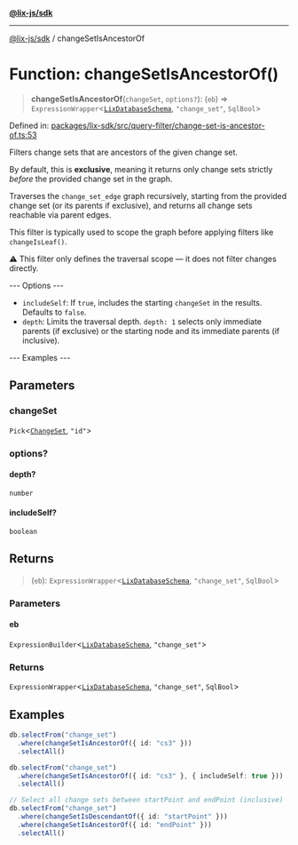 [**@lix-js/sdk**](../README.md)

***

[@lix-js/sdk](../README.md) / changeSetIsAncestorOf

# Function: changeSetIsAncestorOf()

> **changeSetIsAncestorOf**(`changeSet`, `options?`): (`eb`) => `ExpressionWrapper`\<[`LixDatabaseSchema`](../type-aliases/LixDatabaseSchema.md), `"change_set"`, `SqlBool`\>

Defined in: [packages/lix-sdk/src/query-filter/change-set-is-ancestor-of.ts:53](https://github.com/opral/monorepo/blob/e7cabbd11b2cf40d5b5e9666e006c5433c18e5da/packages/lix-sdk/src/query-filter/change-set-is-ancestor-of.ts#L53)

Filters change sets that are ancestors of the given change set.

By default, this is **exclusive**, meaning it returns only change sets strictly
*before* the provided change set in the graph.

Traverses the `change_set_edge` graph recursively, starting from the provided change set
(or its parents if exclusive), and returns all change sets reachable via parent edges.

This filter is typically used to scope the graph before applying filters like `changeIsLeaf()`.

⚠️ This filter only defines the traversal scope — it does not filter changes directly.

--- Options ---
- `includeSelf`: If `true`, includes the starting `changeSet` in the results. Defaults to `false`.
- `depth`: Limits the traversal depth. `depth: 1` selects only immediate parents (if exclusive)
  or the starting node and its immediate parents (if inclusive).

--- Examples ---

## Parameters

### changeSet

`Pick`\<[`ChangeSet`](../type-aliases/ChangeSet.md), `"id"`\>

### options?

#### depth?

`number`

#### includeSelf?

`boolean`

## Returns

> (`eb`): `ExpressionWrapper`\<[`LixDatabaseSchema`](../type-aliases/LixDatabaseSchema.md), `"change_set"`, `SqlBool`\>

### Parameters

#### eb

`ExpressionBuilder`\<[`LixDatabaseSchema`](../type-aliases/LixDatabaseSchema.md), `"change_set"`\>

### Returns

`ExpressionWrapper`\<[`LixDatabaseSchema`](../type-aliases/LixDatabaseSchema.md), `"change_set"`, `SqlBool`\>

## Examples

```ts
db.selectFrom("change_set")
  .where(changeSetIsAncestorOf({ id: "cs3" }))
  .selectAll()
```

```ts
db.selectFrom("change_set")
  .where(changeSetIsAncestorOf({ id: "cs3" }, { includeSelf: true }))
  .selectAll()
```

```ts
// Select all change sets between startPoint and endPoint (inclusive)
db.selectFrom("change_set")
  .where(changeSetIsDescendantOf({ id: "startPoint" }))
  .where(changeSetIsAncestorOf({ id: "endPoint" }))
  .selectAll()
```
